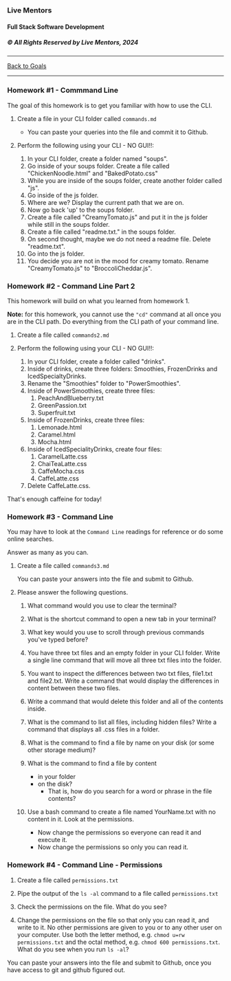 ### Live Mentors
#### Full Stack Software Development
##### &copy; All Rights Reserved by Live Mentors, 2024
---

[Back to Goals](./00_goals.md)

<hr>

### Homework #1 - Commmand Line

The goal of this homework is to get you familiar with how to use the CLI.

1. Create a file in your CLI folder called `commands.md`

    - You can paste your queries into the file and commit it to Github.

1. Perform the following using your CLI - NO GUI!!:
 
    1. In your CLI folder, create a folder named "soups".
    1. Go inside of your soups folder. Create a file called "ChickenNoodle.html" and "BakedPotato.css"
    1. While you are inside of the soups folder, create another folder called "js".
    1. Go inside of the js folder. 
    1. Where are we? Display the current path that we are on.
    1. Now go back 'up' to the soups folder.
    1. Create a file called "CreamyTomato.js" and put it in the js folder while still in the soups folder.
    1. Create a file called "readme.txt." in the soups folder.
    1. On second thought, maybe we do not need a readme file. Delete "readme.txt".
    1. Go into the js folder.
    1. You decide you are not in the mood for creamy tomato. Rename "CreamyTomato.js" to "BroccoliCheddar.js".

### Homework #2 - Command Line Part 2

This homework will build on what you learned from homework 1.

**Note:** for this homework, you cannot use the `"cd"` command at all once you are in the CLI path. Do everything from the CLI path of your command line.

1. Create a file called `commands2.md`

1. Perform the following using your CLI - NO GUI!!:

    1. In your CLI folder, create a folder called "drinks".
    1. Inside of drinks, create three folders: Smoothies, FrozenDrinks and IcedSpecialtyDrinks.
    1. Rename the "Smoothies" folder to "PowerSmoothies".
    1. Inside of PowerSmoothies, create three files: 
        1. PeachAndBlueberry.txt 
        2. GreenPassion.txt
        3. Superfruit.txt
    1. Inside of FrozenDrinks, create three files: 
        1. Lemonade.html 
        2. Caramel.html 
        3. Mocha.html
    1. Inside of IcedSpecialityDrinks, create four files: 
        1. CaramelLatte.css 
        2. ChaiTeaLatte.css
        3. CaffeMocha.css 
        4. CaffeLatte.css
    1. Delete CaffeLatte.css. 

That's enough caffeine for today!

### Homework #3 - Command Line

You may have to look at the `Command Line` readings for reference or do some online searches.

Answer as many as you can.

1. Create a file called `commands3.md`

    You can paste your answers into the file and submit to Github.

1. Please answer the following questions.

    1. What command would you use to clear the terminal?

    1. What is the shortcut command to open a new tab in your terminal?

    1. What key would you use to scroll through previous commands you've typed before?

    1. You have three txt files and an empty folder in your CLI folder. Write a single line command that will move all three txt files into the folder.

    1. You want to inspect the differences between two txt files, file1.txt and file2.txt. Write a command that would display the differences in content between these two files.

    1. Write a command that would delete this folder and all of the contents inside.

    1. What is the command to list all files, including hidden files?  Write a command that displays all .css files in a folder.

    1. What is the command to find a file by name on your disk (or some other storage medium)?

    1. What is the command to find a file by content
        - in your folder 
        - on the disk?  
          - That is, how do you search for a word or phrase in the file contents?

    1. Use a bash command to create a file named YourName.txt with no content in it.  Look at the permissions.
        - Now change the permissions so everyone can read it and execute it.  
        - Now change the permissions so only you can read it.

### Homework #4 - Command Line - Permissions

1. Create a file called `permissions.txt`
   
1. Pipe the output of the `ls -al` command to a file called `permissions.txt`

1. Check the permissions on the file.  What do you see?

1. Change the permissions on the file so that only you can read it, and write to it. No other permissions are given to you or to any other user on your computer. Use both the letter method, e.g. `chmod u=rw permissions.txt` and the octal method, e.g. `chmod 600 permissions.txt`.  What do you see when you run `ls -al`?

   
You can paste your answers into the file and submit to Github, once you have access to git and github figured out.